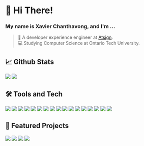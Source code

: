 
# 👋 Hi There!

### My name is Xavier Chanthavong, and I'm ...

>🧡 A developer experience engineer at [Atsign](https://atsign.com).  
💻 Studying Computer Science at Ontario Tech University.  

## 📈 Github Stats

![](https://github-readme-stats.vercel.app/api?username=xavierchanth&show_icons=true&locale=en&theme=tokyonight&hide_border=true&line_height=29&hide=stars)
![](https://github-readme-stats.vercel.app/api/top-langs?username=xavierchanth&show_icons=true&locale=en&layout=compact&theme=tokyonight&hide_border=true&langs_count=8&count_private=true&hide=html,dockerfile)

## 🛠 Tools and Tech

![](https://img.shields.io/badge/Editor-VSCode-Informational?style=flat&logoColor=bf91f3&color=38bdae&labelColor=1a1b27&logo=visualstudiocode)
![](https://img.shields.io/badge/Shell-Bash-Informational?style=flat&logoColor=bf91f3&color=38bdae&labelColor=1a1b27&logo=gnubash)
![](https://img.shields.io/badge/Code-Dart-Informational?style=flat&logoColor=bf91f3&color=38bdae&labelColor=1a1b27&logo=dart)
![](https://img.shields.io/badge/Code-Flutter-Informational?style=flat&logoColor=bf91f3&color=38bdae&labelColor=1a1b27&logo=flutter)
![](https://img.shields.io/badge/Code-JavaScript-Informational?style=flat&logoColor=bf91f3&color=38bdae&labelColor=1a1b27&logo=javascript)
![](https://img.shields.io/badge/Code-NextJS-Informational?style=flat&logoColor=bf91f3&color=38bdae&labelColor=1a1b27&logo=next.js)
![](https://img.shields.io/badge/Code-Express-Informational?style=flat&logoColor=bf91f3&color=38bdae&labelColor=1a1b27&logo=express)
![](https://img.shields.io/badge/Code-Python-Informational?style=flat&logoColor=bf91f3&color=38bdae&labelColor=1a1b27&logo=python)
![](https://img.shields.io/badge/Code-Java-Informational?style=flat&logoColor=bf91f3&color=38bdae&labelColor=1a1b27&logo=java)
![](https://img.shields.io/badge/Code-C%23-Informational?style=flat&logoColor=bf91f3&color=38bdae&labelColor=1a1b27&logo=.net)
![](https://img.shields.io/badge/Database-MongoDB-Informational?style=flat&logoColor=bf91f3&color=38bdae&labelColor=1a1b27&logo=mongodb)
![](https://img.shields.io/badge/Database-PostgreSQL-Informational?style=flat&logoColor=bf91f3&color=38bdae&labelColor=1a1b27&logo=postgresql)
![](https://img.shields.io/badge/Database-MSSQL-Informational?style=flat&logoColor=bf91f3&color=38bdae&labelColor=1a1b27&logo=microsoftsqlserver)
![](https://img.shields.io/badge/Database-MySQL-Informational?style=flat&logoColor=bf91f3&color=38bdae&labelColor=1a1b27&logo=mysql)
![](https://img.shields.io/badge/Tools-Docker-Informational?style=flat&logoColor=bf91f3&color=38bdae&labelColor=1a1b27&logo=docker)
![](https://img.shields.io/badge/Cloud-AWS-Informational?style=flat&logoColor=bf91f3&color=38bdae&labelColor=1a1b27&logo=amazonaws)
![](https://img.shields.io/badge/Cloud-GCP-Informational?style=flat&logoColor=bf91f3&color=38bdae&labelColor=1a1b27&logo=googlecloud)


## 📌 Featured Projects

<a href="https://github.com/xavierchanth/at_app"><img align="center" src="https://github-readme-stats.vercel.app/api/pin/?username=xavierchanth&theme=tokyonight&hide_border=true&repo=at_app"/></a>
<a href="https://github.com/xavierchanth/dess"><img align="center" src="https://github-readme-stats.vercel.app/api/pin/?username=xavierchanth&theme=tokyonight&hide_border=true&repo=dess"/></a>
<a href="https://github.com/xavierchanth/atsign.dev"><img align="center" src="https://github-readme-stats.vercel.app/api/pin/?username=xavierchanth&theme=tokyonight&hide_border=true&repo=atsign.dev"/></a>
<a href="https://github.com/xavierchanth/arch-setup"><img align="center" src="https://github-readme-stats.vercel.app/api/pin/?username=xavierchanth&theme=tokyonight&hide_border=true&repo=arch-setup"/></a>
